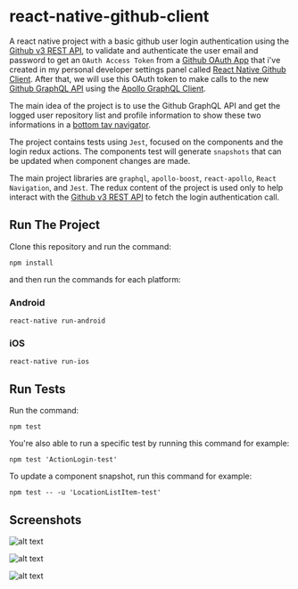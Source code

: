 # react-native-github-client
A react native project with a basic github user login authentication using the [Github v3 REST API](https://developer.github.com/v3/), to validate and authenticate the user email and password to get an `OAuth Access Token` from a [Github OAuth App](https://developer.github.com/apps/building-oauth-apps/creating-an-oauth-app/) that i've created in my personal developer settings panel called [React Native Github Client](https://github.com/settings/applications/976282). After that, we will use this OAuth token to make calls to the new [Github GraphQL API](https://developer.github.com/v4/) using the [Apollo GraphQL Client](https://www.apollographql.com/docs/react/).

The main idea of the project is to use the Github GraphQL API and get the logged user repository list and profile information to show these two informations in a [bottom tav navigator](https://reactnavigation.org/docs/en/tab-based-navigation.html).

The project contains tests using `Jest`, focused on the components and the login redux actions. The components test will generate `snapshots` that can be updated when component changes are made.

The main project libraries are `graphql`, `apollo-boost`, `react-apollo`, `React Navigation`, and `Jest`. The redux content of the project is used only to help interact with the [Github v3 REST API](https://developer.github.com/v3/) to fetch the login authentication call.

## Run The Project
Clone this repository and run the command:
```shell
npm install
```
and then run the commands for each platform:
### Android
`react-native run-android`
### iOS
`react-native run-ios`

## Run Tests
Run the command:
```shell
npm test
```
You're also able to run a specific test by running this command for example:
```shell
npm test 'ActionLogin-test'
```
To update a component snapshot, run this command for example:
```shell
npm test -- -u 'LocationListItem-test'
```

## Screenshots
![alt text](https://lh3.googleusercontent.com/Wxi5EGw_eEROz8nSAZAzivASNqQGPo7ajOXGNsGGf63uRN-gtigETFVgwOyEDXpeSGqDayGttc3phPFrAF33LDB9CBprqjpZHjnSXluffMQt8YkgI9xVtYuP66jGFdbIzUxN2NRMs6G3tmCNGzTk13cgPZlsVAxvmq8QTIH-__cmzxTZZHBscUYOJ2oHD-A8ltsq9RxCLv72mwBjDNLvb6Za8oHepE0KpThLWvZemnN6S8L7sf4L8sk-TL0UfJD8ERmwc57CwJN4Jt2RoaCeyJUyy88AC3vuSi6xEBHe7QfYu7ceAi5jJJwTWPYhPZB5LZDhDodTmc0rHt6HSpWveYm17RtH9ZdWyXptHoL2tdEKu7rAXYJQxZiLbBHPzPj-nspkMnJQu9tnE4hdFJnO03et0qUBg6hUFdvIwU301rtZdKWIK1dAsoY3q2IdbPZ9atbir0NqgKY4LtEoBg6KLfGnZ4bjwbfqIWNQoQpGkwFUmDxCo36iC-0aAImTuExx1zKdbEQsNWDCSOXG4bY2hO0mYSKVTIwQdNkRwm2XTLEJNPyA1U2I1bNDOG-1aR_zgiyQLGN5rweOrgNYnoMhdYuBABiFPtASU05aM0gcDP_7Jdr1HcF5VkxY9he-KfzAZW28QFAIRteLW6C4nkOwRWQr=w353-h626-no)

![alt text](https://lh3.googleusercontent.com/92xO6iqH2ivkZmLdAJ6Jx9Px5okik6gjHyt5tGnfUF2fGi40QRFf8uigByCfLjDj2XFJE40FmblyzgP_KntKdIzJhAB_hVtWN-qQIq4aQYHBwYA7guDifWC-ZXTnLVpQAPI1jlaUJ05vanlaOQO779o9SYCH-DOzWwNg-H-msYiinNZ-aVwj8HDBRQWjL6V4dsimK2xvFKTDgPRUsRbNOszS9pEH8xLbGGB4bLpDg5s7lwlKpBhnYwvIchGSNoF2aNS8CoOM5NJPnXS0i1cBE7g02LeU41wMb-HcP9B26UCErMPP4sXyflKV5Wov8kR_n6cUVrLs772YxZxgiDaTLnmNVmc_PO08nlLKZ_3RqI9-E1kT2HYDHml-dv6U4M16eUzD-wRCdy3q4VaXKXtkyjbRIzLK78nS5ON3IqW5FEJAXX47DVM2cx20_AyZ9EjMx1w0HC3ETH25rFYHGt_x5ezO8F4jA4tpc1x205nwIbtZycNjeq-UtdT6P94eeuFg3Q-aiIGXnlMB_Ji3C2YuCnbPvoPUooiNlfty-7hrsIKGz_ToqmD9rn2-ErkiO_hkkxROgOKqEFtDibYOQMiooxthONMLSq9UWkHNubeDOquBjef6BzN5lb8ABCm2YscuYjVCRUJR4WqlKgtYvMb7HlKP=w353-h626-no)

![alt text](https://lh3.googleusercontent.com/S4y-_K4Ho7pJkORIaBJKVpT1xPXtni1RYOMjcGpJLVWpv71Y5J-2j0LCLa80eeaR7XRHoat-z1kkQmQK-D8TfY3xAVgZoHCPYNu01qxuDjYwIuYbdkCcKjbyEKOkUPu2G76Gd6dC2skLJW16GR9D09QL8n5yAWBa4e8t7kPAVNpT-yTwK7o4zx35cOssAAfRFM-mCoDMrXxLq8A6n6tQX_NmFT3EaIh_xe--5PwoBa0PIsxKJrqiwDxw-HcC9VK8ZWAQvefMOrRCrraFTKZ4plJDYHqhQJ4wybEMdcD-ewOAA0p3nadnbtesiD9AaIb8PX15pH8XiDRzabaEpgX3993I26XoVsqELTlZzYvnpGjpbBZM-gik_XO1uA1Em2PeSCe2s70abI_JrJAxEOMwlOjMS3Y-0uuDkajmgGhhyzD0rGvMm9O-o4mTxz8MvsMf91VOJMtZSrM5WdMBJHKSPXF0rncyo0yILAxgT9C_c8hQt29qDdWCUe_75__kc5B1M-zPoY1mMUs7dSnvRmWek0YScD1_tn38BTi5733EN5SykDlmcVPY43oDN-uCmmQ4-y7_QeUPYyxLl8Dc1TiYSE022CoelmWsW_EFQQWQUm8tXemoCfMbmzgaoG_KmV1HRUE4g7oUunRmUJ6Zsj-rThTq=w353-h626-no)

